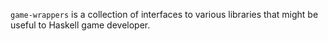 `game-wrappers` is a collection of interfaces to various libraries that might
be useful to Haskell game developer.
